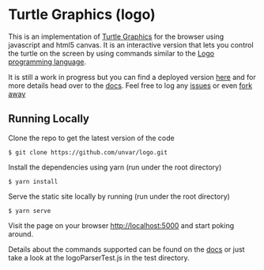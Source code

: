 # Turtle Graphics (logo)

  This is an implementation of [Turtle Graphics][1] for the browser using 
  javascript and html5 canvas. It is an interactive version that lets 
  you control the turtle on the screen by using commands similar to the 
  [Logo programming language][2].

  It is still a work in progress but you can find a deployed version [here][3]
  and for more details head over to the [docs][4]. Feel free to log any [issues][5]
  or even [fork away][6]
  
## Running Locally
    
  Clone the repo to get the latest version of the code
        
    $ git clone https://github.com/unvar/logo.git
        
  Install the dependencies using yarn (run under the root directory)
    
    $ yarn install
        
  Serve the static site locally by running (run under the root directory)
    
    $ yarn serve
        
  Visit the page on your browser [http://localhost:5000](http://localhost:5000) 
  and start poking around.
  
  Details about the commands supported can be found on the [docs][4] or just 
  take a look at the logoParserTest.js in the test directory.


[1]: http://en.wikipedia.org/wiki/Turtle_graphics	"Turtle Graphics - Wikipedia"
[2]: http://en.wikipedia.org/wiki/Logo_(programming_language)	"Logo - Wikipedia"
[3]: http://logo.dodla.com	"Demo"
[4]: https://github.com/unvar/logo/blob/master/DOCS.md	"Docs"
[5]: https://github.com/unvar/logo/issues "Issues"
[6]: https://github.com/unvar/logo/fork "Fork logo project"
